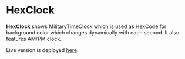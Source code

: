 # HexClock

**HexClock** shows MilitaryTimeClock which is used as HexCode for background color which changes dynamically with each second.
It also features AM/PM clock.

Live version is deployed [here](https://hexclock99.netlify.com/).
